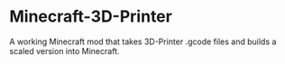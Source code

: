 # Minecraft-3D-Printer
A working Minecraft mod that takes 3D-Printer .gcode files and builds a scaled version into Minecraft.
